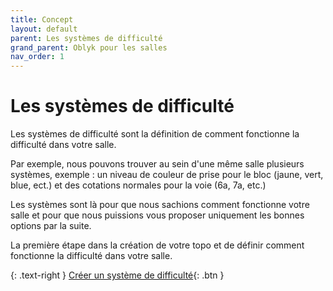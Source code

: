 ```yaml
---
title: Concept
layout: default
parent: Les systèmes de difficulté
grand_parent: Oblyk pour les salles
nav_order: 1
---
```


# Les systèmes de difficulté

Les systèmes de difficulté sont la définition de comment fonctionne la difficulté dans votre salle.

Par exemple, nous pouvons trouver au sein d'une même salle plusieurs systèmes, exemple : un niveau de couleur de prise pour le bloc (jaune, vert, blue, ect.) et des cotations normales pour la voie (6a, 7a, etc.)

Les systèmes sont là pour que nous sachions comment fonctionne votre salle et pour que nous puissions vous proposer uniquement les bonnes options par la suite.

La première étape dans la création de votre topo et de définir comment fonctionne la difficulté dans votre salle.

{: .text-right }
[Créer un système de difficulté](creer-un-systeme){: .btn }